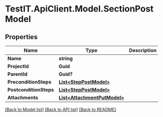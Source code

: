 # TestIT.ApiClient.Model.SectionPostModel

## Properties

Name | Type | Description | Notes
------------ | ------------- | ------------- | -------------
**Name** | **string** |  | 
**ProjectId** | **Guid** |  | 
**ParentId** | **Guid?** |  | [optional] 
**PreconditionSteps** | [**List&lt;StepPostModel&gt;**](StepPostModel.md) |  | [optional] 
**PostconditionSteps** | [**List&lt;StepPostModel&gt;**](StepPostModel.md) |  | [optional] 
**Attachments** | [**List&lt;AttachmentPutModel&gt;**](AttachmentPutModel.md) |  | 

[[Back to Model list]](../README.md#documentation-for-models) [[Back to API list]](../README.md#documentation-for-api-endpoints) [[Back to README]](../README.md)

